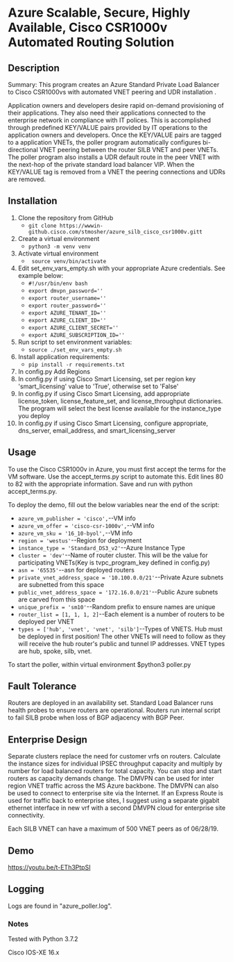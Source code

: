 # Azure Scalable, Secure, Highly Available, Cisco CSR1000v Automated Routing Solution
## Description
Summary: This program creates an Azure Standard Private Load Balancer to Cisco CSR1000vs with automated VNET peering and
 UDR installation .

Application owners and developers desire rapid on-demand provisioning of their applications. They also need their 
applications connected to the enterprise network in compliance with IT polices. This is accomplished through predefined
 KEY/VALUE pairs provided by IT operations to the application owners and developers. Once the KEY/VALUE pairs are tagged 
 to a application VNETs, the poller program automatically configures bi-directional VNET peering between the router SILB
 VNET and peer VNETs. The poller program also installs a UDR default route in the peer VNET with the next-hop of the
 private standard load balancer VIP. When the KEY/VALUE tag is removed from a VNET the peering connections and UDRs
 are removed.

## Installation
1. Clone the repository from GitHub
    - ````````git clone https://wwwin-github.cisco.com/stmosher/azure_silb_cisco_csr1000v.gitt````````
2. Create a virtual environment
    - `````` python3 -m venv venv ``````
3. Activate virtual environment
    - ```````` source venv/bin/activate```````` 
4. Edit set_env_vars_empty.sh with your appropriate Azure credentials. See example below:
    - ````````#!/usr/bin/env bash ````````
    - ````````export dmvpn_password='' ````````
    - ````````export router_username='' ````````
    - ````````export router_password='' ````````
    - ````````export AZURE_TENANT_ID='' ````````
    - ````````export AZURE_CLIENT_ID='' ````````
    - ````````export AZURE_CLIENT_SECRET='' ````````
    - ````````export AZURE_SUBSCRIPTION_ID='' ````````
5. Run script to set environment variables:
    - ````````source ./set_env_vars_empty.sh````````
6. Install application requirements:
    - ````````pip install -r requirements.txt````````
7. In config.py Add Regions
8. In config.py if using Cisco Smart Licensing, set per region key 'smart_licensing' value to 'True', otherwise set to 
'False'
9. In config.py if using Cisco Smart Licensing, add appropriate license_token, license_feature_set, and 
license_throughput dictionaries. The program will select the best license available for the instance_type you deploy
10. In config.py if using Cisco Smart Licensing, configure appropriate, dns_server, email_address, 
and smart_licensing_server

## Usage
To use the Cisco CSR1000v in Azure, you must first accept the terms for the VM software. Use the accept_terms.py script 
to automate this. Edit lines 80 to 82 with the appropriate information. Save and run with python accept_terms.py.

To deploy the demo, fill out the below variables near the end of the script:
- ````````azure_vm_publisher = 'cisco',````````--VM info
- ````````azure_vm_offer = 'cisco-csr-1000v',````````--VM info
- ````````azure_vm_sku = '16_10-byol',````````--VM info
- ````````region = 'westus'````````--Region for deployment
- ````````instance_type = 'Standard_DS3_v2'````````--Azure Instance Type
- ````````cluster = 'dev'````````--Name of router cluster. This will be the value for participating VNETs(Key is tvpc_program_key defined in config.py)
- ````````asn = '65535'````````--asn for deployed routers
- ````````private_vnet_address_space = '10.100.0.0/21'````````--Private Azure subnets are subnetted from this space
- ````````public_vnet_address_space = '172.16.0.0/21'````````--Public Azure subnets are carved from this space
- ````````unique_prefix = 'sm10'````````--Random prefix to ensure names are unique
- ````````router_list = [1, 1, 1, 2]````````--Each element is a number of routers to be deployed per VNET
- ````````types = ['hub', 'vnet', 'vnet', 'silb']````````--Types of VNETS. Hub must be deployed in first position! The other VNETs will need to follow as they will receive the hub router's public and tunnel IP addresses. VNET types are hub, spoke, silb, vnet.

To start the poller, within virtual environment $python3 poller.py

## Fault Tolerance
Routers are deployed in an availability set.
Standard Load Balancer runs health probes to ensure routers are operational.
Routers run internal script to fail SILB probe when loss of BGP adjacency with BGP Peer.

## Enterprise Design
Separate clusters replace the need for customer vrfs on routers. Calculate the instance sizes for individual IPSEC throughput capacity and multiply
by number for load balanced routers for total capacity. You can stop and start routers as capacity demands change.
The DMVPN can be used for inter region VNET traffic across the MS Azure backbone. The DMVPN can also be used to connect to 
enterprise site via the Internet. If an Express Route is used for traffic back to enterprise sites, I suggest using a separate
gigabit ethernet interface in new vrf with a second DMVPN cloud for enterprise site connectivity.

Each SILB VNET can have a maximum of 500 VNET peers as of 06/28/19.

## Demo
https://youtu.be/t-ETh3PtpSI

## Logging
Logs are found in "azure_poller.log".

### Notes
Tested with Python 3.7.2

Cisco IOS-XE 16.x

